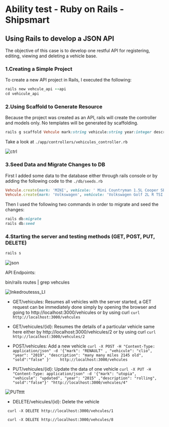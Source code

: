 
# Ability test - Ruby on Rails - Shipsmart
## Using Rails to develop a JSON API 
The objective of this case is to develop one restful API for registering, editing, viewing and deleting a vehicle base.
### 1.Creating a Simple Project
To create a new API project in Rails, I executed the following:
```ruby
rails new vehcule_api --api
cd vehicule_api 
```
	
### 2.Using Scaffold to Generate Resource
 Because the project was created as an API, rails will create the controller and models only.
 No templates will be generated by scaffolding.
	
```ruby
rails g scaffold Vehcule mark:string vehicule:string year:integer description:text sold:boolean 
```

Take a look at `./app/controllers/vehicules_controller.rb`

![ctrl](https://user-images.githubusercontent.com/69093920/111729150-b8044600-886e-11eb-8fb6-ebb1ad05dd48.PNG)


### 3.Seed Data and Migrate Changes to DB
First I added some data to the database either through rails console or by adding the following code to the `./db/seeds.rb` 
  
```ruby
Vehcule.create(mark: 'MINI', vehicule: ' Mini Countryman 1.5L Cooper SE ', year: 2017 , description:'4.686 miles Plug_in_hybrid automatic', sold:false)
Vehcule.create(mark: 'Volkswagen', vehicule: 'Volkswagen Golf 2L R TSI' , year: 2019 , description:'8,599 Petrol Automatic', sold:true) 
```

Then I used the following two commands in order to migrate and seed the changes:
 
```ruby
rails db:migrate
rails db:seed
```


### 4.Starting the server and testing methods (GET, POST, PUT, DELETE)

```ruby
rails s
```
![json](https://user-images.githubusercontent.com/69093920/111729587-ab342200-886f-11eb-8aee-489d31591949.PNG)
 


API Endpoints:

bin/rails routes | grep vehcules

![Inkedroutesss_LI](https://user-images.githubusercontent.com/69093920/111729254-f1d54c80-886e-11eb-9bb2-1f2654624c3d.jpg)



  - GET/vehicules: Resumes all vehicles
with the server started, a GET request can be immediately done
simply by opening the browser and going to http://localhost:3000/vehicules 
or by using curl ```curl http://localhost:3000/vehcules```

  - GET/vehicules/{id}: Resumes the details of a particular vehicle
same here either by http://localhost:3000/vehicules/2 
or by using curl  ```curl http://localhost:3000/vehcules/2```


  - POST/vehicules: Add a new vehicle
   ``` curl -X POST -H "Content-Type: application/json" -d '{"mark": "RENAULT" , "vehicule": "clio", "year": "2019", "description": "many many miles 2145 old", "sold":"false" }'    http://localhost:3000/vehcules ```
   
  - PUT/vehicules/{id}: Update the data of one vehicle
  ```curl -X PUT -H "Content-Type: application/json" -d '{"mark": "utopia",  "vehicule": "updated", "year": "2015" ,"description": "rolling", "sold":"false"}' "http://localhost:3000/vehcules/4" ```
  
  ![PUTtttt](https://user-images.githubusercontent.com/69093920/111733373-1550c500-8878-11eb-8cb0-e971d4db3f33.PNG)

  
    
  - DELETE/vehicules/{id}: Delete the vehicle
   
   ``` curl -X DELETE http://localhost:3000/vehcules/1```
   
   
   ``` curl -X DELETE http://localhost:3000/vehcules/8```


